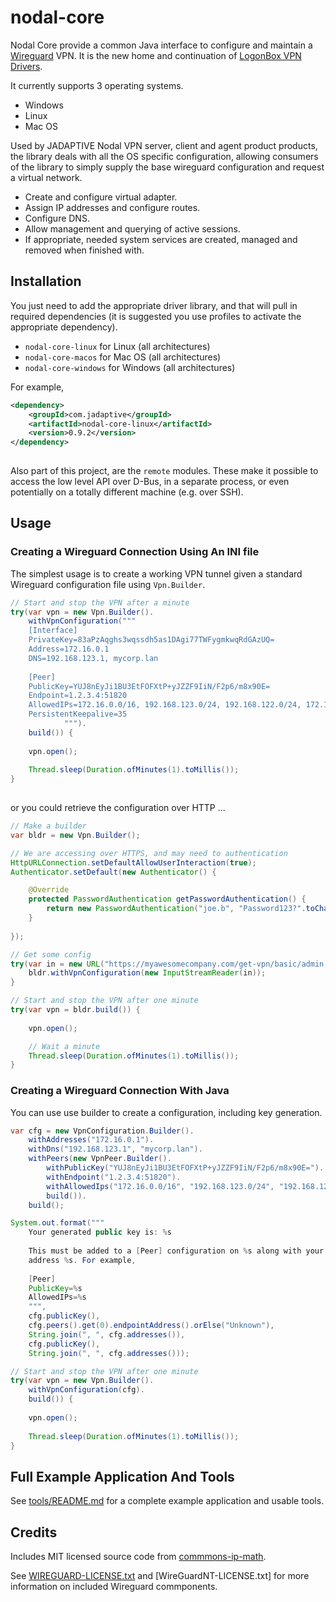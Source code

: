 # nodal-core

Nodal Core provide a common Java interface to configure and maintain a [Wireguard](https://www.wireguard.com/) VPN. It is the new home and continuation of [LogonBox VPN Drivers](https://github.com/nervepoint/logonbox-vpn-drivers).

It currently supports 3 operating systems.

 * Windows
 * Linux
 * Mac OS
 
Used by JADAPTIVE Nodal VPN server, client and agent product products, the library deals with all the OS specific configuration, allowing consumers of the library to simply supply the base wireguard configuration
and request a virtual network.

 * Create and configure virtual adapter.
 * Assign IP addresses and configure routes.
 * Configure DNS.
 * Allow management and querying of active sessions.
 * If appropriate, needed system services are created, managed and removed when finished with.  
 
 
## Installation
 
You just need to add the appropriate driver library, and that will pull in required 
dependencies (it is suggested you use profiles to activate the appropriate dependency).

 * `nodal-core-linux` for Linux (all architectures)
 * `nodal-core-macos` for Mac OS (all architectures)
 * `nodal-core-windows` for Windows (all architectures)

For example,

```xml
<dependency>
    <groupId>com.jadaptive</groupId>
    <artifactId>nodal-core-linux</artifactId>
    <version>0.9.2</version>
</dependency>
    
```

Also part of this project, are the `remote` modules. These make it possible to access the low level API over D-Bus, in a separate process, or even potentially on a totally different machine (e.g. over SSH).

## Usage

### Creating a Wireguard Connection Using An INI file

The simplest usage is to create a working VPN tunnel given a standard Wireguard configuration file using `Vpn.Builder`. 

```java
// Start and stop the VPN after a minute
try(var vpn = new Vpn.Builder().
	withVpnConfiguration("""
	[Interface]
	PrivateKey=83aPzAqghs3wqssdh5as1DAgi77TWFygmkwqRdGAzUQ=
	Address=172.16.0.1
	DNS=192.168.123.1, mycorp.lan
	
	[Peer]
	PublicKey=YUJ8nEyJi1BU3EtFOFXtP+yJZZF9IiN/F2p6/m8x90E=
	Endpoint=1.2.3.4:51820
	AllowedIPs=172.16.0.0/16, 192.168.123.0/24, 192.168.122.0/24, 172.17.0.0/16
	PersistentKeepalive=35
			""").
	build()) {
	
	vpn.open();
	
	Thread.sleep(Duration.ofMinutes(1).toMillis());
}
		
```

or you could retrieve the configuration over HTTP ...

```java
// Make a builder
var bldr = new Vpn.Builder();

// We are accessing over HTTPS, and may need to authentication
HttpURLConnection.setDefaultAllowUserInteraction(true);
Authenticator.setDefault(new Authenticator() {

	@Override
	protected PasswordAuthentication getPasswordAuthentication() {
		return new PasswordAuthentication("joe.b", "Password123?".toCharArray());
	}
	
});

// Get some config
try(var in = new URL("https://myawesomecompany.com/get-vpn/basic/admin.wg.conf").openStream()) {
	bldr.withVpnConfiguration(new InputStreamReader(in));
}

// Start and stop the VPN after one minute
try(var vpn = bldr.build()) {
	
	vpn.open();

	// Wait a minute
	Thread.sleep(Duration.ofMinutes(1).toMillis());
}
```

### Creating a Wireguard Connection With Java

You can use use builder to create a configuration, including key generation. 

```java
var cfg = new VpnConfiguration.Builder().
	withAddresses("172.16.0.1").
	withDns("192.168.123.1", "mycorp.lan").
	withPeers(new VpnPeer.Builder().
		withPublicKey("YUJ8nEyJi1BU3EtFOFXtP+yJZZF9IiN/F2p6/m8x90E=").
		withEndpoint("1.2.3.4:51820").
		withAllowedIps("172.16.0.0/16", "192.168.123.0/24", "192.168.122.0/24", "172.17.0.0/16").
		build()).
	build();

System.out.format("""
	Your generated public key is: %s
	
	This must be added to a [Peer] configuration on %s along with your requested IP
	address %s. For example,
	
	[Peer]
	PublicKey=%s
	AllowedIPs=%s
	""", 
	cfg.publicKey(), 
	cfg.peers().get(0).endpointAddress().orElse("Unknown"),
 	String.join(", ", cfg.addresses()),
 	cfg.publicKey(),
 	String.join(", ", cfg.addresses()));

// Start and stop the VPN after one minute
try(var vpn = new Vpn.Builder().
	withVpnConfiguration(cfg).
	build()) {
	
	vpn.open();
	
	Thread.sleep(Duration.ofMinutes(1).toMillis());
}
```

## Full Example Application And Tools

See [tools/README.md](tools/README.md) for a complete example application and usable tools.

## Credits

Includes MIT licensed source code from [commmons-ip-math](https://github.com/jgonian/commons-ip-math). 

See [WIREGUARD-LICENSE.txt](WIREGUARD-LICENSE.txt) and [WireGuardNT-LICENSE.txt] for more information on included Wireguard commponents.